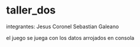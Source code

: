 # taller_dos
integrantes:
Jesus Coronel
Sebastian Galeano


el juego se juega con los datos arrojados en consola
